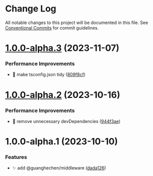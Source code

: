# Change Log

All notable changes to this project will be documented in this file.
See [Conventional Commits](https://conventionalcommits.org) for commit guidelines.

# [1.0.0-alpha.3](https://github.com/guanghechen/sora/compare/@guanghechen/middleware@1.0.0-alpha.2...@guanghechen/middleware@1.0.0-alpha.3) (2023-11-07)


### Performance Improvements

* 🔧 make tsconfig.json tidy ([809f8cf](https://github.com/guanghechen/sora/commit/809f8cf6b18da2d8fbba1566a5f4a783b52683da))





# [1.0.0-alpha.2](https://github.com/guanghechen/sora/compare/@guanghechen/middleware@1.0.0-alpha.1...@guanghechen/middleware@1.0.0-alpha.2) (2023-10-16)


### Performance Improvements

* 🔧 remove unnecessary devDependencies ([944f3ae](https://github.com/guanghechen/sora/commit/944f3aee64e68ce52ca30237c7d0240a82c9c58f))





# 1.0.0-alpha.1 (2023-10-10)


### Features

* ✨ add @guanghechen/middleware ([dada126](https://github.com/guanghechen/sora/commit/dada12623f1fcbe3d4968ba80fbc5bfb75ee6116))

